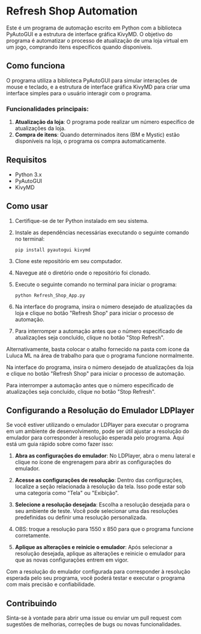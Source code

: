 # Refresh Shop Automation

Este é um programa de automação escrito em Python com a biblioteca PyAutoGUI e a estrutura de interface gráfica KivyMD. O objetivo do programa é automatizar o processo de atualização de uma loja virtual em um jogo, comprando itens específicos quando disponíveis.

## Como funciona

O programa utiliza a biblioteca PyAutoGUI para simular interações de mouse e teclado, e a estrutura de interface gráfica KivyMD para criar uma interface simples para o usuário interagir com o programa.

### Funcionalidades principais:

1. **Atualização da loja**: O programa pode realizar um número específico de atualizações da loja.
2. **Compra de itens**: Quando determinados itens (BM e Mystic) estão disponíveis na loja, o programa os compra automaticamente.

## Requisitos

- Python 3.x
- PyAutoGUI
- KivyMD

## Como usar

1. Certifique-se de ter Python instalado em seu sistema.
2. Instale as dependências necessárias executando o seguinte comando no terminal:

    ```
    pip install pyautogui kivymd
    ```

3. Clone este repositório em seu computador.
4. Navegue até o diretório onde o repositório foi clonado.
5. Execute o seguinte comando no terminal para iniciar o programa:

    ```
    python Refresh_Shop_App.py
    ```

6. Na interface do programa, insira o número desejado de atualizações da loja e clique no botão "Refresh Shop" para iniciar o processo de automação.
7. Para interromper a automação antes que o número especificado de atualizações seja concluído, clique no botão "Stop Refresh".

Alternativamente, basta colocar o atalho fornecido na pasta com ícone da Luluca ML na área de trabalho para que o programa funcione normalmente.

Na interface do programa, insira o número desejado de atualizações da loja e clique no botão "Refresh Shop" para iniciar o processo de automação.

Para interromper a automação antes que o número especificado de atualizações seja concluído, clique no botão "Stop Refresh".


## Configurando a Resolução do Emulador LDPlayer

Se você estiver utilizando o emulador LDPlayer para executar o programa em um ambiente de desenvolvimento, pode ser útil ajustar a resolução do emulador para corresponder à resolução esperada pelo programa. Aqui está um guia rápido sobre como fazer isso:

1. **Abra as configurações do emulador**: No LDPlayer, abra o menu lateral e clique no ícone de engrenagem para abrir as configurações do emulador.

2. **Acesse as configurações de resolução**: Dentro das configurações, localize a seção relacionada à resolução da tela. Isso pode estar sob uma categoria como "Tela" ou "Exibição".

3. **Selecione a resolução desejada**: Escolha a resolução desejada para o seu ambiente de teste. Você pode selecionar uma das resoluções predefinidas ou definir uma resolução personalizada.

4. OBS: troque a resolução para 1550 x 850 para que o programa funcione corretamente.

5. **Aplique as alterações e reinicie o emulador**: Após selecionar a resolução desejada, aplique as alterações e reinicie o emulador para que as novas configurações entrem em vigor.

Com a resolução do emulador configurada para corresponder à resolução esperada pelo seu programa, você poderá testar e executar o programa com mais precisão e confiabilidade.


## Contribuindo

Sinta-se à vontade para abrir uma issue ou enviar um pull request com sugestões de melhorias, correções de bugs ou novas funcionalidades.
